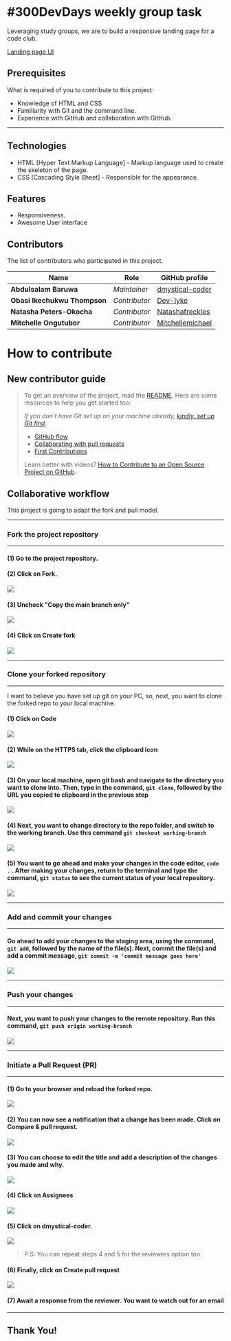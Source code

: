 # #300DevDays weekly group task

Leveraging study groups, we are to build a responsive landing page for a code club.

[Landing page UI](https://www.figma.com/file/xdrvYUv5C9qXA6XAJjg4bd/300DevDays-Weekly-Tasks?node-id=1%3A1524&mode=dev)

## Prerequisites

What is required of you to contribute to this project:

- Knowledge of HTML and CSS
- Familiarity with Git and the command line.
- Experience with GitHub and collaboration with GitHub.

---

## Technologies

- HTML [Hyper Text Markup Language] - Markup language used to create the skeleton of the page.
- CSS [Cascading Style Sheet] - Responsible for the appearance.

## Features

- Responsiveness.
- Awesome User interface

## Contributors

The list of contributors who participated in this project.

| Name                         | Role          | GitHub profile                                        |
| ---------------------------- | ------------- | ----------------------------------------------------- |
| **Abdulsalam Baruwa**        | _Maintainer_  | [dmystical-coder](https://github.com/dmystical-coder) |
| **Obasi Ikechukwu Thompson** | _Contributor_ | [Dev-Iyke](https://github.com/Dev-Iyke)               |
| **Natasha Peters-Okocha**    | _Contributor_ | [Natashafreckles](https://github.com/Natashafreckles) |
| **Mitchelle Ongutubor**      | _Contributor_ | [Mitchellemichael](https://github.com/mitchelle-michael) |

# How to contribute

## New contributor guide

> To get an overview of the project, read the [README](README.md). Here are some resources to help you get started too:
>
> _If you don't have Git set up on your machine already, [kindly, set up Git first](https://docs.github.com/en/get-started/quickstart/set-up-git)_.
>
> - [GitHub flow](https://docs.github.com/en/get-started/quickstart/github-flow)
> - [Collaborating with pull requests](https://docs.github.com/en/github/collaborating-with-pull-requests)
> - [First Contributions](https://github.com/firstcontributions/first-contributions)
>
> Learn better with videos? [How to Contribute to an Open Source Project on GitHub](https://egghead.io/series/how-to-contribute-to-an-open-source-project-on-github).

## Collaborative workflow

This project is going to adapt the fork and pull model.

---

### Fork the project repository

---

#### (1) Go to the project repository.

#### (2) Click on Fork.

![](https://archbee-image-uploads.s3.amazonaws.com/-PslVSiNgmjNd7mYSlcZe/H5pLlItihgcIZ0JaEsvW4_ab-capture-image.png)

#### (3) Uncheck "Copy the main branch only"

![](https://archbee-image-uploads.s3.amazonaws.com/-PslVSiNgmjNd7mYSlcZe/GNRp9jYsGKS0fBpJJX8xC_ab-capture-image.png)

#### (4) Click on Create fork

![](https://archbee-image-uploads.s3.amazonaws.com/-PslVSiNgmjNd7mYSlcZe/WPNCusz3gcxsH5vn76iH0_ab-capture-image.png)

---

### Clone your forked repository

---

I want to believe you have set up git on your PC, so, next, you want to clone the forked repo to your local machine.

#### (1) Click on Code

![](https://archbee-image-uploads.s3.amazonaws.com/-PslVSiNgmjNd7mYSlcZe/Zk_vDJMHe549vfFbPvW7r_ab-capture-image.png)

#### (2) While on the HTTPS tab, click the clipboard icon

![](https://archbee-image-uploads.s3.amazonaws.com/-PslVSiNgmjNd7mYSlcZe/a2Ji_cFS3ZwqD1yxsAk20_ab-capture-image.png)

#### (3) On your local machine, open git bash and navigate to the directory you want to clone into. Then, type in the command, `git clone`, followed by the URL you copied to clipboard in the previous step

![](https://archbee-image-uploads.s3.amazonaws.com/-PslVSiNgmjNd7mYSlcZe/I9pwdPQLYijalURyLQBlW_screenshot-2023-09-03-085117.png)

#### (4) Next, you want to change directory to the repo folder, and switch to the working branch. Use this command `git checkout working-branch`

![](https://archbee-image-uploads.s3.amazonaws.com/-PslVSiNgmjNd7mYSlcZe/5ciJvzzGENaa9gEk1M_s5_screenshot-2023-09-03-085449.png)

#### (5) You want to go ahead and make your changes in the code editor, `code .` . After making your changes, return to the terminal and type the command, `git status` to see the current status of your local repository.

![](https://archbee-image-uploads.s3.amazonaws.com/-PslVSiNgmjNd7mYSlcZe/GuIgdBZ-hTqZGT8cE85C4_screenshot-2023-09-03-091142.png)

---

### Add and commit your changes

---

#### Go ahead to add your changes to the staging area, using the command, `git add`, followed by the name of the file(s). Next, commit the file(s) and add a commit message, `git commit -m 'commit message goes here'`

![](https://archbee-image-uploads.s3.amazonaws.com/-PslVSiNgmjNd7mYSlcZe/niwYVfV2HKzp1_9rjtWNz_screenshot-2023-09-03-091229.png)

---

### Push your changes

---

#### Next, you want to push your changes to the remote repository. Run this command, `git push origin working-branch`

![](https://archbee-image-uploads.s3.amazonaws.com/-PslVSiNgmjNd7mYSlcZe/OAVS5xb4IP8pgBB-Mkcji_screenshot-2023-09-03-091417.png)

---

### Initiate a Pull Request (PR)

---

#### (1) Go to your browser and reload the forked repo.

![](https://archbee-image-uploads.s3.amazonaws.com/-PslVSiNgmjNd7mYSlcZe/i67SeGyAM1EUQPeB-qIqV_marked-git-push.jpg)

#### (2) You can now see a notification that a change has been made. Click on Compare & pull request.

![](https://archbee-image-uploads.s3.amazonaws.com/-PslVSiNgmjNd7mYSlcZe/kdudVRv8F2mB_fAR25g1q_ab-capture-image.png)

#### (3) You can choose to edit the title and add a description of the changes you made and why.

![](https://archbee-image-uploads.s3.amazonaws.com/-PslVSiNgmjNd7mYSlcZe/3CuELJbwKW8rsTUXFIZIp_ab-capture-image.png)

#### (4) Click on Assignees

![](https://archbee-image-uploads.s3.amazonaws.com/-PslVSiNgmjNd7mYSlcZe/AjfKYr4yJ0kZiwx5ujieb_ab-capture-image.png)

#### (5) Click on dmystical-coder.

![](https://archbee-image-uploads.s3.amazonaws.com/-PslVSiNgmjNd7mYSlcZe/XX9r7nBKXTDwZXLWtuGeh_ab-capture-image.png)

> P.S: You can repeat steps 4 and 5 for the reviewers option too.

#### (6) Finally, click on Create pull request

![](https://archbee-image-uploads.s3.amazonaws.com/-PslVSiNgmjNd7mYSlcZe/Q835Fgi15Ops3dSGk7sv4_ab-capture-image.png)

#### (7) Await a response from the reviewer. You want to watch out for an email

---

## Thank You!
